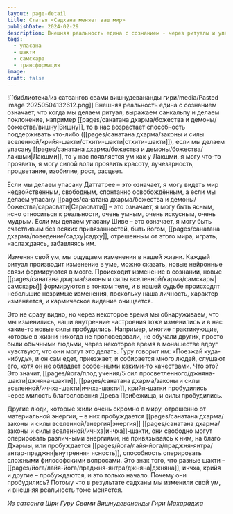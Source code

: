 ```yaml
---
layout: page-detail
title: Статья «Садхана меняет ваш мир»
publishDate: 2024-02-29
description: Внешняя реальность едина с сознанием - через ритуалы и упасану мы меняем ум, пробуждая в себе новые силы и качества, соответствующие выбранному божеству. Постепенно формируются новые самскары и очищается кармическое видение, что приводит к внутренним и внешним изменениям. В результате садханы пробуждаются шакти - джняна, иччха, крийя и другие, меняя не только ум, но и судьбу.
tags:
  - упасана
  - шакти
  - самскара
  - трансформация
image: 
draft: false
---
```

![[библиотека/из сатсангов свами вишнудевананды гири/media/Pasted image 20250504132612.png]]
 Внешняя реальность едина с сознанием означает, что когда мы делаем ритуал, выражаем санкальпу и делаем поклонение, например [[pages/санатана дхарма/божества и демоны/божества/вишну|Вишну]], то в нас возрастает способность поддерживать что-либо ([[pages/санатана дхарма/законы и силы вселенной/крийя-шакти/стхити-шакти|стхити-шакти]]), если мы делаем упасану [[pages/санатана дхарма/божества и демоны/божества/лакшми|Лакшми]], то у нас появляется ум как у Лакшми, я могу что-то проявить, я могу силой воли проявить красоту, лучезарность, процветание, изобилие, рост, расцвет.

 Если мы делаем упасану Даттатрее – это означает, я могу видеть мир недвойственным, свободным, спонтанно освобождённым, а если мы делаем упасану [[pages/санатана дхарма/божества и демоны/божества/сарасвати|Сарасвати]] – это означает, я могу быть ясным, ясно относиться к реальности, очень умным, очень искусным, очень мудрым. Если мы делаем упасану Шиве – это означает, я могу быть счастливым без всяких привязанностей, быть йогом, [[pages/санатана дхарма/поведение/садху|садху]], отрешенным от этого мира, играть, наслаждаясь, забавляясь им.

 Изменяя свой ум, мы ощущаем изменения в нашей жизни. Каждый ритуал производит изменение в уме, можно сказать, новые нейронные связи формируются в мозге. Происходит изменение в сознании, новые [[pages/санатана дхарма/законы и силы вселенной/карма/самскары|самскары]] формируются в тонком теле, и в нашей судьбе происходят небольшие незримые изменения, поскольку наша личность, характер изменяется, и кармическое видение очищается.

 Это не сразу видно, но через некоторое время мы обнаруживаем, что мы изменились, наши внутренние настроения тоже изменились и в нас какие-то новые силы пробудились. Например, многие практикующие, которые в жизни никогда не проповедовали, не обучали других, просто были обычными людьми, через некоторое время в монашестве вдруг чувствуют, что они могут это делать. Гуру говорит им: «Поезжай куда-нибудь», и он сам едет, приезжает, и собирается много людей, слушают его, хотя он не обладает особенными какими-то качествами. Что это? Это значит, [[pages/йога/плод учения/5 сил просветленного/джняна-шакти|джняна-шакти]], [[pages/санатана дхарма/законы и силы вселенной/иччха-шакти|иччха-шакти]], крийя-шатки пробудились через милость благословения Древа Прибежища, и силы пробудились.

 Другие люди, которые жили очень скромно в миру, отрешенно от материальной энергии, – в них пробуждается [[pages/санатана дхарма/законы и силы вселенной/энергия|энергия]] [[pages/санатана дхарма/законы и силы вселенной/иччха|иччха]]-шакти, они свободно могут оперировать различными энергиями, не привязываясь к ним, на благо Дхармы, или пробуждается [[pages/йога/лайя-йога/праджня-янтра/антар-праджня|внутренняя ясность]], способность оперировать сложными философскими вопросами. Это знак того, что разные шакти – [[pages/йога/лайя-йога/праджня-янтра/джняна|джняна]], иччха, крийя и другие – пробуждаются, и это только начало. Почему они пробудились? Потому что в результате садханы мы изменили свой ум, и внешняя реальность тоже меняется.

*Из сатсанга Шри Гуру Свами Вишнудевананды Гири Махараджа*